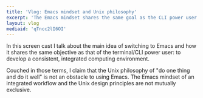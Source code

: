 ```yaml
---
title: 'Vlog: Emacs mindset and Unix philosophy'
excerpt: 'The Emacs mindset shares the same goal as the CLI power user: to create an integrated computing environment. This is consistent with Unix.'
layout: vlog
mediaid: 'qTncc2lI6OI'
---
```


In this screen cast I talk about the main idea of switching to Emacs
and how it shares the same objective as that of the terminal/CLI power
user: to develop a consistent, integrated computing environment.

Couched in those terms, I claim that the Unix philosophy of "do one
thing and do it well" is not an obstacle to using Emacs.  The Emacs
mindset of an integrated workflow and the Unix design principles are
not mutually exclusive.
